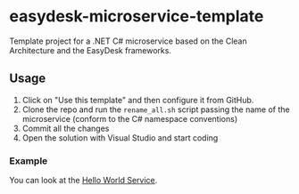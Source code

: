 # easydesk-microservice-template
Template project for a .NET C# microservice based on the Clean Architecture and the EasyDesk frameworks.

## Usage
1. Click on "Use this template" and then configure it from GitHub.
2. Clone the repo and run the `rename_all.sh` script passing the name of the microservice (conform to the C# namespace conventions)
3. Commit all the changes
4. Open the solution with Visual Studio and start coding

### Example
You can look at the [Hello World Service](https://github.com/EasyDesk/easydesk-hello-world-service).
